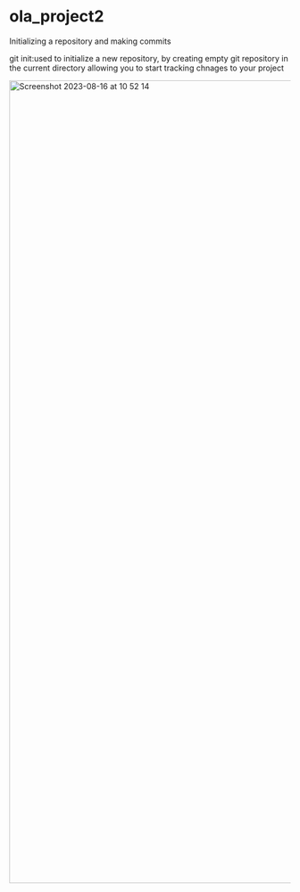 # ola_project2

Initializing a repository and making commits

git init:used to initialize a new repository, by creating empty git repository in the current directory allowing you to start tracking chnages to your project

<img width="1440" alt="Screenshot 2023-08-16 at 10 52 14" src="https://github.com/holaroluwa/ola_project2/assets/132553183/f246b387-03f0-4f9e-9451-3288db8f802c">

